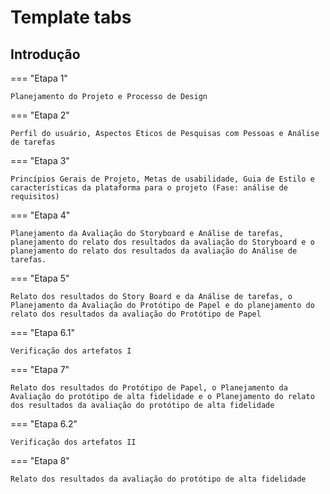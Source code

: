 # Template tabs

## Introdução


=== "Etapa 1"

    Planejamento do Projeto e Processo de Design

=== "Etapa 2"

    Perfil do usuário, Aspectos Éticos de Pesquisas com Pessoas e Análise de tarefas

=== "Etapa 3"

    Princípios Gerais de Projeto, Metas de usabilidade, Guia de Estilo e características da plataforma para o projeto (Fase: análise de requisitos)

=== "Etapa 4"

    Planejamento da Avaliação do Storyboard e Análise de tarefas, planejamento do relato dos resultados da avaliação do Storyboard e o planejamento do relato dos resultados da avaliação do Análise de tarefas.

=== "Etapa 5"

    Relato dos resultados do Story Board e da Análise de tarefas, o Planejamento da Avaliação do Protótipo de Papel e do planejamento do relato dos resultados da avaliação do Protótipo de Papel

=== "Etapa 6.1"

    Verificação dos artefatos I

=== "Etapa 7"

    Relato dos resultados do Protótipo de Papel, o Planejamento da Avaliação do protótipo de alta fidelidade e o Planejamento do relato dos resultados da avaliação do protótipo de alta fidelidade

=== "Etapa 6.2"

    Verificação dos artefatos II

=== "Etapa 8"

    Relato dos resultados da avaliação do protótipo de alta fidelidade

